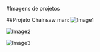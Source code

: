 
#Imagens de projetos

##Projeto Chainsaw man:
![Image1](https://github.com/Kaue-LS/Projeto-temaLivre/blob/main/temalivre/img/Image1-Chainsaw_Man.png "Imagem 1")

![Image2](https://github.com/Kaue-LS/Projeto-temaLivre/blob/main/temalivre/img/Image2-Chainsaw_Man.png "Imagem 2")

![Image3](https://github.com/Kaue-LS/Projeto-temaLivre/blob/main/temalivre/img/Image3-Chainsaw_Man.png "Imagem 3")
